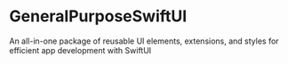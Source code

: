 # GeneralPurposeSwiftUI

An all-in-one package of reusable UI elements, extensions, and styles for efficient app development with SwiftUI

